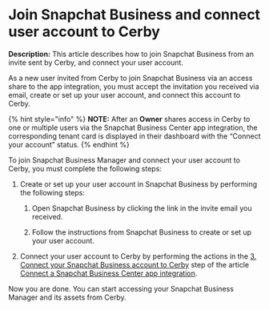 # Join Snapchat Business and connect user account to Cerby

**Description:** This article describes how to join Snapchat Business from an invite sent by Cerby, and connect your user account.

As a new user invited from Cerby to join Snapchat Business via an access share
to the app integration, you must accept the invitation you received via email,
create or set up your user account, and connect this account to Cerby.

{% hint style="info" %} **NOTE:** After an **Owner** shares access in Cerby to
one or multiple users via the Snapchat Business Center app integration, the
corresponding tenant card is displayed in their dashboard with the “Connect
your account” status. {% endhint %}

To join Snapchat Business Manager and connect your user account to Cerby, you
must complete the following steps:

  1. Create or set up your user account in Snapchat Business by performing the following steps:

     1. Open Snapchat Business by clicking the link in the invite email you received.

     2. Follow the instructions from Snapchat Business to create or set up your user account.

  2. Connect your user account to Cerby by performing the actions in the [3\. Connect your Snapchat Business account to Cerby](https://help.cerby.com/en/articles/6273393-connect-a-snapchat-business-center-app-integration#h_bf46134716) step of the article [Connect a Snapchat Business Center app integration](https://help.cerby.com/en/articles/6273393-connect-a-snapchat-business-center-app-integration).

Now you are done. You can start accessing your Snapchat Business Manager and
its assets from Cerby.

